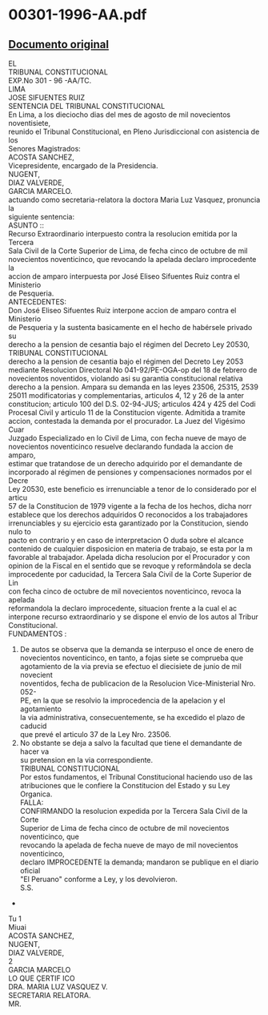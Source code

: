 
00301-1996-AA.pdf
=================
  
[Documento original](https://tc.gob.pe/jurisprudencia/1997/00301-1996-AA.pdf)  
---  
EL  
TRIBUNAL CONSTITUCIONAL  
EXP.No 301 - 96 -AA/TC.  
LIMA  
JOSE SIFUENTES RUIZ  
SENTENCIA DEL TRIBUNAL CONSTITUCIONAL  
En Lima, a los dieciocho dias del mes de agosto de mil novecientos noventisiete,  
reunido el Tribunal Constitucional, en Pleno Jurisdiccional con asistencia de los  
Senores Magistrados:  
ACOSTA SANCHEZ,  
Vicepresidente, encargado de la Presidencia.  
NUGENT,  
DIAZ VALVERDE,  
GARCIA MARCELO.  
actuando como secretaria-relatora la doctora Maria Luz Vasquez, pronuncia la  
siguiente sentencia:  
ASUNTO ::  
Recurso Extraordinario interpuesto contra la resolucion emitida por la Tercera  
Sala Civil de la Corte Superior de Lima, de fecha cinco de octubre de mil  
novecientos noventicinco, que revocando la apelada declaro improcedente la  
accion de amparo interpuesta por José Eliseo Sifuentes Ruiz contra el Ministerio  
de Pesqueria.  
ANTECEDENTES:  
Don José Eliseo Sifuentes Ruiz interpone accion de amparo contra el Ministerio  
de Pesqueria y la sustenta basicamente en el hecho de habérsele privado su  
derecho a la pension de cesantia bajo el régimen del Decreto Ley 20530,  
TRIBUNAL CONSTITUCIONAL  
derecho a la pension de cesantia bajo el régimen del Decreto Ley 2053  
mediante Resolucion Directoral No 041-92/PE-OGA-op del 18 de febrero de  
novecientos noventidos, violando asi su garantia constitucional relativa  
derecho a la pension. Ampara su demanda en las leyes 23506, 25315, 2539  
25011 modificatorias y complementarias, articulos 4, 12 y 26 de la anter  
constitucion; articulo 100 del D.S. 02-94-JUS; articulos 424 y 425 del Codi  
Procesal Civil y articulo 11 de la Constitucion vigente. Admitida a tramite  
accion, contestada la demanda por el procurador. La Juez del Vigésimo Cuar  
Juzgado Especializado en lo Civil de Lima, con fecha nueve de mayo de  
novecientos noventicinco resuelve declarando fundada la accion de amparo,  
estimar que tratandose de un derecho adquirido por el demandante de  
incorporado al régimen de pensiones y compensaciones normados por el Decre  
Ley 20530, este beneficio es irrenunciable a tenor de lo considerado por el articu  
57 de la Constitucion de 1979 vigente a la fecha de los hechos, dicha norr  
establece que los derechos adquiridos O reconocidos a los trabajadores  
irrenunciables y su ejercicio esta garantizado por la Constitucion, siendo nulo to  
pacto en contrario y en caso de interpretacion O duda sobre el alcance  
contenido de cualquier disposicion en materia de trabajo, se esta por la m  
favorable al trabajador. Apelada dicha resolucion por el Procurador y con  
opinion de la Fiscal en el sentido que se revoque y reformândola se decla  
improcedente por caducidad, la Tercera Sala Civil de la Corte Superior de Lin  
con fecha cinco de octubre de mil novecientos noventicinco, revoca la apelada  
reformandola la declaro improcedente, situacion frente a la cual el ac  
interpone recurso extraordinario y se dispone el envio de los autos al Tribur  
Constitucional.  
FUNDAMENTOS :  
1. De autos se observa que la demanda se interpuso el once de enero de  
novecientos noventicinco, en tanto, a fojas siete se comprueba que  
agotamiento de la via previa se efectuo el diecisiete de junio de mil novecient  
noventidos, fecha de publicacion de la Resolucion Vice-Ministerial Nro. 052-  
PE, en la que se resolvio la improcedencia de la apelacion y el agotamiento  
la via administrativa, consecuentemente, se ha excedido el plazo de caducid  
que prevé el articulo 37 de la Ley Nro. 23506.  
2. No obstante se deja a salvo la facultad que tiene el demandante de hacer va  
su pretension en la via correspondiente.  
TRIBUNAL CONSTITUCIONAL  
Por estos fundamentos, el Tribunal Constitucional haciendo uso de las  
atribuciones que le confiere la Constitucion del Estado y su Ley Organica.  
FALLA:  
CONFIRMANDO la resolucion expedida por la Tercera Sala Civil de la Corte  
Superior de Lima de fecha cinco de octubre de mil novecientos noventicinco, que  
revocando la apelada de fecha nueve de mayo de mil novecientos noventicinco,  
declaro IMPROCEDENTE la demanda; mandaron se publique en el diario oficial  
"El Peruano" conforme a Ley, y los devolvieron.  
S.S.  
-  
Tu 1  
Miuai  
ACOSTA SANCHEZ,  
NUGENT,  
DIAZ VALVERDE,  
2  
GARCIA MARCELO  
LO QUE ÇERTIF ICO  
DRA. MARIA LUZ VASQUEZ V.  
SECRETARIA RELATORA.  
MR.